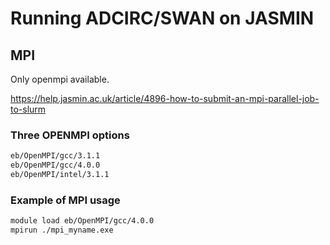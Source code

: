 # Running ADCIRC/SWAN on JASMIN

## MPI

Only openmpi available.

<https://help.jasmin.ac.uk/article/4896-how-to-submit-an-mpi-parallel-job-to-slurm>

### Three OPENMPI options

```bash
eb/OpenMPI/gcc/3.1.1 
eb/OpenMPI/gcc/4.0.0
eb/OpenMPI/intel/3.1.1
```

### Example of MPI usage

```bash
module load eb/OpenMPI/gcc/4.0.0
mpirun ./mpi_myname.exe
```
